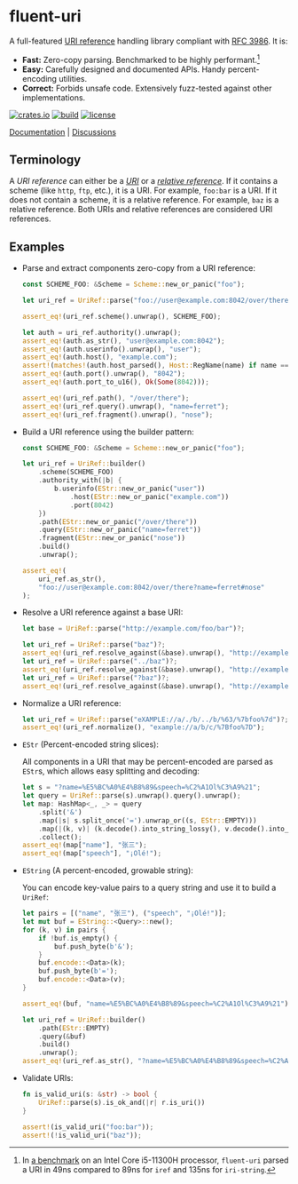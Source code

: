 # fluent-uri

A full-featured [URI reference] handling library compliant with [RFC 3986]. It is:

- **Fast:** Zero-copy parsing. Benchmarked to be highly performant.[^bench-res]
- **Easy:** Carefully designed and documented APIs. Handy percent-encoding utilities.
- **Correct:** Forbids unsafe code. Extensively fuzz-tested against other implementations.

[![crates.io](https://img.shields.io/crates/v/fluent-uri.svg)](https://crates.io/crates/fluent-uri)
[![build](https://img.shields.io/github/actions/workflow/status/yescallop/fluent-uri-rs/ci.yml
)](https://github.com/yescallop/fluent-uri-rs/actions/workflows/ci.yml)
[![license](https://img.shields.io/crates/l/fluent-uri.svg)](/LICENSE)

[Documentation](https://docs.rs/fluent-uri) | [Discussions](https://github.com/yescallop/fluent-uri-rs/discussions)

[RFC 3986]: https://datatracker.ietf.org/doc/html/rfc3986/
[URI reference]: https://datatracker.ietf.org/doc/html/rfc3986/#section-4.1
[^bench-res]: In [a benchmark](https://github.com/yescallop/fluent-uri-rs/blob/main/bench/benches/bench.rs)
    on an Intel Core i5-11300H processor, `fluent-uri` parsed a URI
    in 49ns compared to 89ns for `iref` and 135ns for `iri-string`.

## Terminology

A *URI reference* can either be a *[URI]* or a *[relative reference]*.
If it contains a scheme (like `http`, `ftp`, etc.), it is a URI.
For example, `foo:bar` is a URI. If it does not contain a scheme,
it is a relative reference. For example, `baz` is a relative reference.
Both URIs and relative references are considered URI references.

[URI]: https://datatracker.ietf.org/doc/html/rfc3986/#section-3
[relative reference]: https://datatracker.ietf.org/doc/html/rfc3986/#section-4.2

## Examples

- Parse and extract components zero-copy from a URI reference:

    ```rust
    const SCHEME_FOO: &Scheme = Scheme::new_or_panic("foo");

    let uri_ref = UriRef::parse("foo://user@example.com:8042/over/there?name=ferret#nose")?;

    assert_eq!(uri_ref.scheme().unwrap(), SCHEME_FOO);

    let auth = uri_ref.authority().unwrap();
    assert_eq!(auth.as_str(), "user@example.com:8042");
    assert_eq!(auth.userinfo().unwrap(), "user");
    assert_eq!(auth.host(), "example.com");
    assert!(matches!(auth.host_parsed(), Host::RegName(name) if name == "example.com"));
    assert_eq!(auth.port().unwrap(), "8042");
    assert_eq!(auth.port_to_u16(), Ok(Some(8042)));

    assert_eq!(uri_ref.path(), "/over/there");
    assert_eq!(uri_ref.query().unwrap(), "name=ferret");
    assert_eq!(uri_ref.fragment().unwrap(), "nose");
    ```

- Build a URI reference using the builder pattern:

    ```rust
    const SCHEME_FOO: &Scheme = Scheme::new_or_panic("foo");

    let uri_ref = UriRef::builder()
        .scheme(SCHEME_FOO)
        .authority_with(|b| {
            b.userinfo(EStr::new_or_panic("user"))
                .host(EStr::new_or_panic("example.com"))
                .port(8042)
        })
        .path(EStr::new_or_panic("/over/there"))
        .query(EStr::new_or_panic("name=ferret"))
        .fragment(EStr::new_or_panic("nose"))
        .build()
        .unwrap();

    assert_eq!(
        uri_ref.as_str(),
        "foo://user@example.com:8042/over/there?name=ferret#nose"
    );
    ```

- Resolve a URI reference against a base URI:

    ```rust
    let base = UriRef::parse("http://example.com/foo/bar")?;

    let uri_ref = UriRef::parse("baz")?;
    assert_eq!(uri_ref.resolve_against(&base).unwrap(), "http://example.com/foo/baz");
    let uri_ref = UriRef::parse("../baz")?;
    assert_eq!(uri_ref.resolve_against(&base).unwrap(), "http://example.com/baz");
    let uri_ref = UriRef::parse("?baz")?;
    assert_eq!(uri_ref.resolve_against(&base).unwrap(), "http://example.com/foo/bar?baz");
    ```

- Normalize a URI reference:

    ```rust
    let uri_ref = UriRef::parse("eXAMPLE://a/./b/../b/%63/%7bfoo%7d")?;
    assert_eq!(uri_ref.normalize(), "example://a/b/c/%7Bfoo%7D");
    ```

- `EStr` (Percent-encoded string slices):

    All components in a URI that may be percent-encoded are parsed as `EStr`s,
    which allows easy splitting and decoding:

    ```rust
    let s = "?name=%E5%BC%A0%E4%B8%89&speech=%C2%A1Ol%C3%A9%21";
    let query = UriRef::parse(s).unwrap().query().unwrap();
    let map: HashMap<_, _> = query
        .split('&')
        .map(|s| s.split_once('=').unwrap_or((s, EStr::EMPTY)))
        .map(|(k, v)| (k.decode().into_string_lossy(), v.decode().into_string_lossy()))
        .collect();
    assert_eq!(map["name"], "张三");
    assert_eq!(map["speech"], "¡Olé!");
    ```

- `EString` (A percent-encoded, growable string):

    You can encode key-value pairs to a query string and use it to build a `UriRef`:

    ```rust
    let pairs = [("name", "张三"), ("speech", "¡Olé!")];
    let mut buf = EString::<Query>::new();
    for (k, v) in pairs {
        if !buf.is_empty() {
            buf.push_byte(b'&');
        }
        buf.encode::<Data>(k);
        buf.push_byte(b'=');
        buf.encode::<Data>(v);
    }

    assert_eq!(buf, "name=%E5%BC%A0%E4%B8%89&speech=%C2%A1Ol%C3%A9%21");

    let uri_ref = UriRef::builder()
        .path(EStr::EMPTY)
        .query(&buf)
        .build()
        .unwrap();
    assert_eq!(uri_ref.as_str(), "?name=%E5%BC%A0%E4%B8%89&speech=%C2%A1Ol%C3%A9%21");
    ```

- Validate URIs:

    ```rust
    fn is_valid_uri(s: &str) -> bool {
        UriRef::parse(s).is_ok_and(|r| r.is_uri())
    }

    assert!(is_valid_uri("foo:bar"));
    assert!(!is_valid_uri("baz"));
    ```
